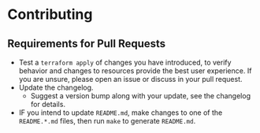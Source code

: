# Contributing

## Requirements for Pull Requests
* Test a `terraform apply` of changes you have introduced, to verify behavior and changes to resources provide the best user experience. If you are unsure, please open an issue or discuss in your pull request.
* Update the changelog.
	* Suggest a version bump along with your update, see the changelog  for details.
* IF you intend to update `README.md`, make changes to one of the `README.*.md` files, then run `make` to generate `README.md`.
